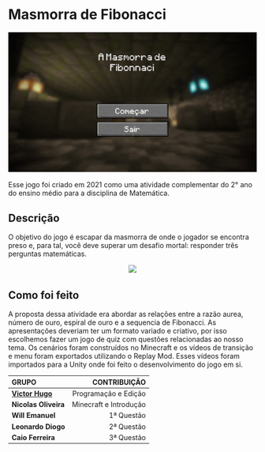 # Masmorra de Fibonacci 
<p align="center">
	<img src="GitHub/menu.gif"; width=800pm;>
</p>

Esse jogo foi criado em 2021 como uma atividade complementar do 2° ano do ensino médio para a disciplina de Matemática.

## Descrição 

O objetivo do jogo é escapar da masmorra de onde o jogador se encontra preso e, para tal, você deve superar um desafio mortal: responder três perguntas matemáticas.

<p align="center">
	<img src="GitHub/gameplay.gif"; width=800pm;>
</p>

## Como foi feito

A proposta dessa atividade era abordar as relações entre a razão aurea, número de ouro, espiral de ouro e a sequencia de Fibonacci. As apresentações deveriam ter um 
formato variado e criativo, por isso escolhemos fazer um jogo de quiz com questões relacionadas ao nosso tema. Os cenários foram construídos no Minecraft e os vídeos de 
transição e menu foram exportados utilizando o Replay Mod. Esses vídeos foram importados para a Unity onde foi feito o desenvolvimento do jogo em si.

<p align="center">

|   	 **GRUPO**     |   	 	  **CONTRIBUIÇÃO**   	      |
| :------------------- | -----------------------------------: |
| **[Victor Hugo](https://github.com/kingofcactus/)**        | Programação e Edição   |                 
| **Nicolas Oliveira**                                       | Minecraft e Introdução |
| **Will Emanuel**                                           | 1ª Questão             |
| **Leonardo Diogo**                                         | 2ª Questão             | 
| **Caio Ferreira**                                          | 3ª Questão	      |
</p>
